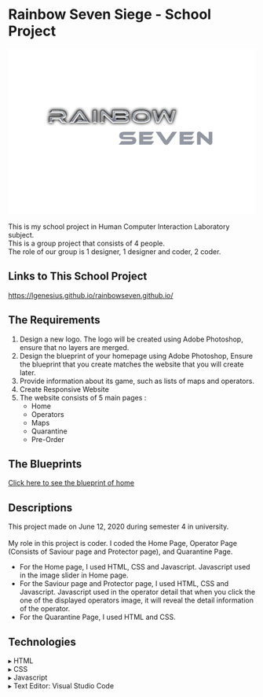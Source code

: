 # Rainbow Seven Siege - School Project
<p align="center"><img src="Image/logo.PNG"></p>
This is my school project in Human Computer Interaction Laboratory subject.<br>This is a group project that consists of 4 people.<br>The role of our group is 1 designer, 1 designer and coder, 2 coder.

## Links to This School Project
https://lgenesius.github.io/rainbowseven.github.io/

## The Requirements
<ol>
<li>Design a new logo. The logo will be created using Adobe Photoshop, ensure that no layers are merged.</li>
<li>Design the blueprint of your homepage using Adobe Photoshop, Ensure the blueprint that you create matches the website that you will create later.</li>
<li>Provide information about its game, such as lists of maps and operators.</li>
 <li>Create Responsive Website</li>
<li>The website consists of 5 main pages :
  <ul>
   <li>Home</li>
   <li>Operators</li>
   <li>Maps</li>
   <li>Quarantine</li>
   <li>Pre-Order</li>
</ul>
</ol>

## The Blueprints
<a href="Blueprint_home.jpg">Click here to see the blueprint of home<a>

## Descriptions
This project made on June 12, 2020 during semester 4 in university.<br><br>
My role in this project is coder. I coded the Home Page, Operator Page (Consists of Saviour page and Protector page), and Quarantine Page.
<ul>
<li>For the Home page, I used HTML, CSS and Javascript. Javascript used in the image slider in Home page.</li>
<li>For the Saviour page and Protector page, I used HTML, CSS and Javascript. Javascript used in the operator detail that when you click the one of the displayed operators image, it will reveal the detail information of the operator.</li>
 <li>For the Quarantine Page, I used HTML and CSS.</li>
</ul>

## Technologies
▸ HTML<br>
▸ CSS<br>
▸ Javascript<br>
▸ Text Editor: Visual Studio Code

 
